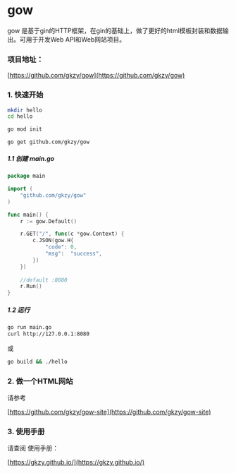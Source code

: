 # gow

gow 是基于gin的HTTP框架，在gin的基础上，做了更好的html模板封装和数据输出。可用于开发Web API和Web网站项目。


### 项目地址：

[https://github.com/gkzy/gow](https://github.com/gkzy/gow)



### 1. 快速开始

```sh
mkdir hello
cd hello
```

```sh
go mod init
```

```
go get github.com/gkzy/gow
```

##### 1.1 创建 main.go
```go
package main

import (
    "github.com/gkzy/gow"
)

func main() {
    r := gow.Default()

    r.GET("/", func(c *gow.Context) {
        c.JSON(gow.H{
            "code": 0,
            "msg":  "success",
        })
    })
    
    //default :8080
    r.Run()
}
```

##### 1.2 运行

```sh
go run main.go
curl http://127.0.0.1:8080
```
或

```sh
go build && ./hello
```

### 2. 做一个HTML网站

请参考 

[https://github.com/gkzy/gow-site](https://github.com/gkzy/gow-site)

### 3. 使用手册 

请查阅 使用手册：

[https://gkzy.github.io/](https://gkzy.github.io/)
